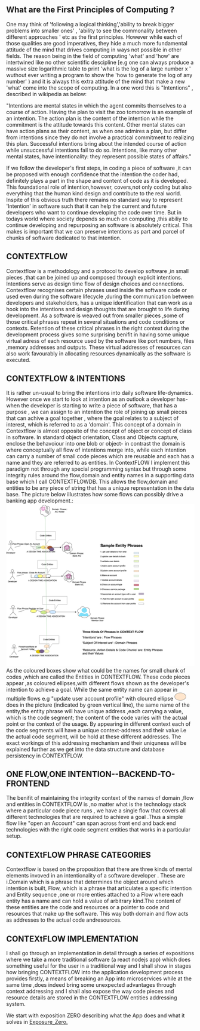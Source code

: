 ## What are the First Principles of Computing ?

One may think of 'following a logical thinking','ability to break bigger problems into smaller ones' , 'ability to see the commonality between different approaches ' etc as the first principles. However while each of those qualities are good imperatives, they hide a much more fundamental attitude of the mind that drives computing in ways not possible in other fields. The reason being in the field of computing 'what' and 'how' are intertwined like no other scientific descipline [e.g one can always produce a massive size logarithmic table to print  'what is the log of a large number x ' wuthout ever writing a program to show the 'how to generate the log of any number' ) and it is always this extra attitude of the mind that make a new 'what' come into the scope of computing.
In a one word this is "Intentions" , described in wikipedia as below:

"Intentions are mental states in which the agent commits themselves to a course of action. Having the plan to visit the zoo tomorrow is an example of an intention. The action plan is the content of the intention while the commitment is the attitude towards this content. Other mental states can have action plans as their content, as when one admires a plan, but differ from intentions since they do not involve a practical commitment to realizing this plan. Successful intentions bring about the intended course of action while unsuccessful intentions fail to do so. Intentions, like many other mental states, have intentionality: they represent possible states of affairs."

If we follow the developer's first steps, in coding a piece of software ,it can be proposed with enough confidence that the intention the coder had, definitely plays a part in the shape and content of code as it is developed. This foundational role of intention,however, covers,not only coding but also everything that the human kind design and contribute to the real world. Inspite of this obvious truth there remains no standard way to represent 'Intention' in software such that it can help the current and future developers who want to continue developing the code over time. But in todays world where society depends so much on computing ,this abiliy to continue developing and repurposing an software is absolutely critical. This makes is important that we can preserve intentions as part and parcel of chunks of software dedicated to that intention.

## CONTEXTFLOW

Contextflow is a methodology and a protocol to develop software ,in small pieces ,that can be joined up and composed through explicit intentions. 
Intentions serve as design time flow of design choices and connections. Contextflow recognises certain phrases used inside the software code or used even during the software lifecycle ,during the communication between developers and stakeholders, has a unique identification that can work as a hook into the intentions and design thoughts that are brought to life during development. As a software is weaved out from smaller pieces ,some of those critical phrases repeat in several situations and code conditions or contexts. Retention of these critical phrases in the right context during the development process gives some surprising benifit in having some unique virtual adress of each resource used by the software like port numbers, files ,memory addresses and outputs. These virtual addresses of resources can also work favourably in allocating resources dynamically as the software is executed. 

## CONTEXTFLOW & INTENTIONS

It is rather un-usual to bring the intentions into daily software life-dynamics. However once we start to look at intention as an outlook a developer has- when the developer is starting to write a piece of software, that has a purpose , we can assign to an intention the role of joining up small pieces that can achive a goal together , where the goal relates to a subject of interest, which is referred to as a 'domain'. This concept of a domain in Contextflow is almost opposite of the concept of  object or concept of class in software. In standard  object orientation, Class and Objects capture, enclose the behavoiour into one blob or object- in contrast the domain is where conceptually all flow of intentions merge into, while each intention can carry a number of small code pieces which are reusable and each has a name and  they are referred to as entities. In ContextFLOW I implement this paradigm not through any special programming syntax but through some integrity rules around the flow,domain and entity names in a supporting data base which I call CONTEXTFLOWDB.  This allows the flow,domain and entities  to be any piece of string that has a unique representation in the data base. The  picture below illustrates how some flows can possibly drive a banking app development.:
<img src="./flow_context.png" />
As the coloured boxes show what could be the names for small chunk of codes ,which are called the Entities in CONTEXTFLOW. These code pieces appear ,as coloured ellipses,with different flows shown  as the developer's intention to achieve a goal. While the same entity name can appear in multiple flows e.g "update user account profile" with  cloured ellipse <img src="./ellipse.png "> does in the picture (indicated by green vertical line), the same name of the entity,the entity phrase will have unique address ,each carrying a value, which is the code segment;  the content of the code varies  with the actual point or the context of the usage. By appearing in different context each of the code segments will have a unique context-address and their value i.e the actual code segment, will be hold at these different addresses. 
The exact workings of this addressing mechanism and their uniquness will be explained further as we get into the data structure and database persistency in CONTEXTFLOW.

## ONE FLOW,ONE INTENTION--BACKEND-TO-FRONTEND 
The benifit of maintaining the integrity context of the names of domain ,flow and entities in CONTEXTFLOW is ,no matter what is the technology stack where a particular code piece runs , we have a single flow that covers all different technologies that are required to achieve a goal .Thus a simple flow like "open an Account" can span across front end and back end technologies with the right code segment entities that works in a particular setup. 

## CONTEXtFLOW PHRASE CATEGORIES
Contextflow is based on the proposition that there are three kinds of mental elements invoved in an intentionality of a software developer . These are i.Domain which is a phrase that determines the object around which intention is built, Flow, which is a phrase that articulates a specific intention  and Entity sequence ,one or more enties attached to a Flow  where each entity has a name and can hold a value of arbitrary kind.The content of these entities are the code and resources or a pointer to code and resources that make up the software. This way both domain and flow acts as addresses to the actual code andresources. 


## CONTEXtFLOW IMPLEMENTATION

I shall go through an implementation in detail through a series of expositions where we take a more traditional software (a react nodejs app) 
which does something useful for the user in a traditional way and I shall show in stages how bringing CONTEXTFLOW into the application development process provides firstly, a means of breaking an App into microservices while at the same time ,does indeed bring some unexpected advantages through context addressing and I shall also expose the way code pieces and resource details are stored in the CONTEXTFLOW  entities addressing system.

We start with exposition ZERO describing what the App does and what it solves in <a href="https://spicecoder.github.io/ContextFlow_Intro/exposure_zero">Exposure_Zero.</a>
